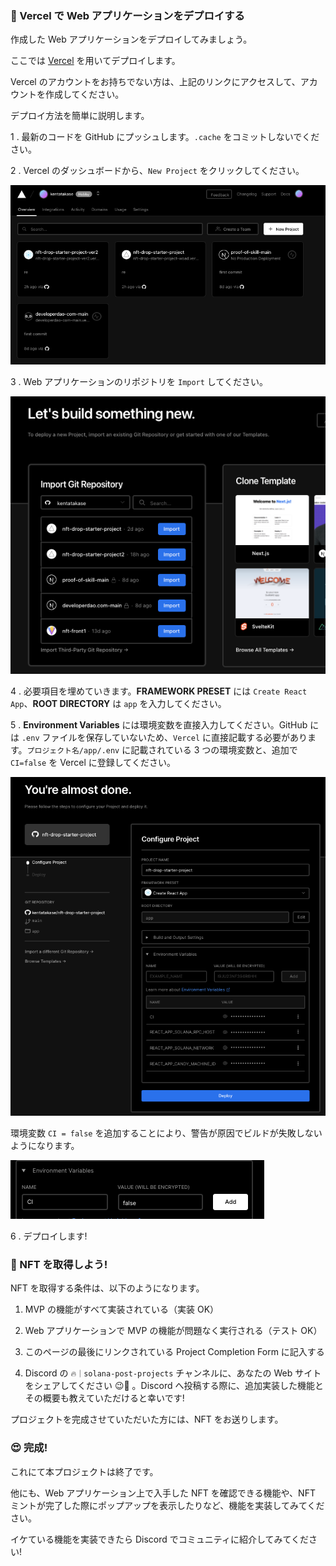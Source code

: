 ### 🚀 Vercel で Web アプリケーションをデプロイする

作成した Web アプリケーションをデプロイしてみましょう。

ここでは [Vercel](https://Vercel.com) を用いてデプロイします。

Vercel のアカウントをお持ちでない方は、上記のリンクにアクセスして、アカウントを作成してください。

デプロイ方法を簡単に説明します。

1 \. 最新のコードを GitHub にプッシュします。`.cache` をコミットしないでください。

2 \. Vercel のダッシュボードから、`New Project` をクリックしてください。

![無題](/public/images/Solana-NFT-Drop/section4/4_2_1.png)

3 \. Web アプリケーションのリポジトリを `Import` してください。

![無題](/public/images/Solana-NFT-Drop/section4/4_2_2.png)

4 \. 必要項目を埋めていきます。**FRAMEWORK PRESET** には `Create React App`、**ROOT DIRECTORY** は `app` を入力してください。

5 \. **Environment Variables** には環境変数を直接入力してください。GitHub には `.env` ファイルを保存していないため、`Vercel` に直接記載する必要があります。`プロジェクト名/app/.env` に記載されている 3 つの環境変数と、追加で `CI=false` を Vercel に登録してください。

![無題](/public/images/Solana-NFT-Drop/section4/4_2_3.png)

環境変数 `CI = false` を追加することにより、警告が原因でビルドが失敗しないようになります。

![無題](/public/images/Solana-NFT-Drop/section4/4_2_4.png)

6 \. デプロイします!

### 🎫 NFT を取得しよう!

NFT を取得する条件は、以下のようになります。

1. MVP の機能がすべて実装されている（実装 OK）

2. Web アプリケーションで MVP の機能が問題なく実行される（テスト OK）

3. このページの最後にリンクされている Project Completion Form に記入する

4. Discord の `🔥｜solana-post-projects` チャンネルに、あなたの Web サイトをシェアしてください 😉🎉 。Discord へ投稿する際に、追加実装した機能とその概要も教えていただけると幸いです!

プロジェクトを完成させていただいた方には、NFT をお送りします。

### 😍 完成!

これにて本プロジェクトは終了です。

他にも、Web アプリケーション上で入手した NFT を確認できる機能や、NFT ミントが完了した際にポップアップを表示したりなど、機能を実装してみてください。

イケている機能を実装できたら Discord でコミュニティに紹介してみてください!

